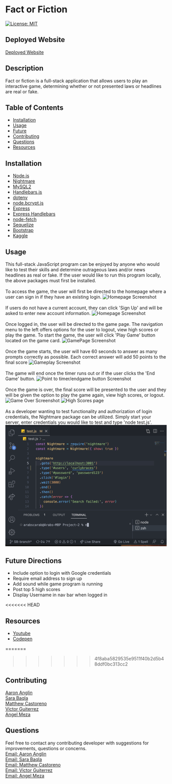 # Fact or Fiction
[![License: MIT](https://img.shields.io/badge/License-MIT-yellow.svg)](https://opensource.org/licenses/MIT)

## Deployed Website
[Deployed Website](herokuLinkWillGoHere)

## Description
Fact or fiction is a full-stack application that allows users to play an interactive game, determining whether or not presented laws or headlines are real or fake.

## Table of Contents
- [Installation](#Installation)  
- [Usage](#Usage)
- [Future](#Future)
- [Contributing](#Contributing)
- [Questions](#Questions)
- [Resources](#resources)

## Installation
- [Node.js](https://nodejs.org/en/)
- [Nightmare](https://www.npmjs.com/package/nightmare)
- [MySQL2](https://www.npmjs.com/package/mysql2)
- [Handlebars.js](https://www.npmjs.com/package/handlebars)
- [dotenv](https://www.npmjs.com/package/dotenv)
- [node.bcrypt.js](https://www.npmjs.com/package/bcrypt)
- [Express](https://www.npmjs.com/package/bcrypt)
- [Express Handlebars](https://www.npmjs.com/package/express-handlebars)
- [node-fetch](https://www.npmjs.com/package/node-fetch)
- [Sequelize](https://www.npmjs.com/package/sequelize)
- [Bootstrap](https://getbootstrap.com/)
- [Kaggle](https://www.kaggle.com/)


## Usage
This full-stack JavaScript program can be enjoyed by anyone who would like to test their skills and determine outrageous laws and/or news headlines as real or fake. If the user would like to run this program locally, the above packages must first be installed.
<br><br>
To access the game, the user will first be directed to the homepage where a user can sign in if they have an existing login.
![Homepage Screenshot](linkToScreenShot)
<br><br>
If users do not have a current account, they can click 'Sign Up' and will be asked to enter new account information.
![Homepage Screenshot](linkToScreenShot)
<br><br>
Once logged in, the user will be directed to the game page. The navigation menu to the left offers options for the user to logout, view high scores or play the game. To start the game, the user will click 'Play Game' button located on the game card.
![GamePage Screenshot](linkToScreenShot)
<br><br>
Once the game starts, the user will have 60 seconds to answer as many prompts correctly as possible. Each correct answer will add 50 points to the final score
![Gameplay Screenshot](linkToScreenShot)
<br><br>
The game will end once the timer runs out or if the user clicks the 'End Game' button. 
![Point to timer/endgame button Screenshot](linkToScreenShot)
<br><br>
Once the game is over, the final score will be presented to the user and they will be given the option to play the game again, view high scores, or logout.
![Game Over Screenshot](linkToScreenShot)
![High Scores page](linkToScreenShot)
<br><br>
As a developer wanting to test functionality and authorization of login credentials, the Nightmare package can be utilized. Simply start your server, enter credentials you would like to test and type 'node test.js'. <br>
![Nightmare Demo](./assets/nightmaredemo.gif)

## Future Directions
- Include option to login with Google credentials
- Require email address to sign up
- Add sound while game program is running
- Post top 5 high scores
- Display Username in nav bar when logged in


<<<<<<< HEAD
## Resources
- [Youtube](https://www.youtube.com/watch?v=jUByQLfakJ8)<br>
- [Codepen](https://www.kaggle.com/)


=======
>>>>>>> 4f8aba5829535e9511f40b2d5b48ddf0bc313cc2
## Contributing
[Aaron Anglin](https://github.com/aanglin)<br>
[Sara Baqla](https://github.com/missatrox44) <br>
[Matthew Castoreno](https://github.com/Castoreno05)<br>
[Victor Guiterrez](https://github.com/VictorGutierrez25)<br>
[Angel Meza](https://github.com/amezabla)

## Questions
Feel free to contact any contributing developer with suggestions for improvements, questions or concerns.
<br>
[Email: Aaron Anglin](mailto:aaron.anglin101@gmail.com)<br>
[Email: Sara Baqla](mailto:missatrox44@gmail.com) <br>
[Email: Matthew Castoreno](mailto:matthew.castoreno@yahoo.com)<br>
[Email: Victor Guiterrez](mailto:gutriv4@gmail.com)<br>
[Email: Angel Meza](mailto:mezatx@gmail.com)